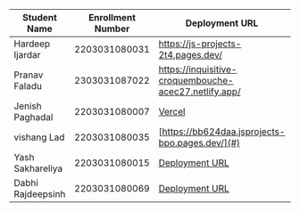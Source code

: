 | Student Name | Enrollment Number | Deployment URL | GitHub Repository URL |
|--------------|------------------|-----------|---------|
| Hardeep Ijardar | 2203031080031 | https://js-projects-2t4.pages.dev/ | https://github.com/HardeepIjardar/JS-Projects |
| Pranav Faladu | 2303031087022 | https://inquisitive-croquembouche-acec27.netlify.app/ | https://github.com/PranavFaladu/JSprojects |
| Jenish Paghadal | 2203031080007 | [Vercel](https://jsassignment-omega.vercel.app/) | [ItsJESH](https://github.com/ItsJESH/JSAssignment) |
| vishang Lad | 2203031080035   | [https://bb624daa.jsprojects-bpo.pages.dev/](#) | [https://github.com/vishangl/JSprojects](#)|
|Yash Sakhareliya |2203031080015 |[Deployment URL](https://js-tasks-nine.vercel.app/)| [Repository URL](https://github.com/YashSakhareliya/JS_Task)|
|Dabhi Rajdeepsinh |2203031080069 |[Deployment URL](https://jsproject-nu.vercel.app/)| [Repository URL](https://github.com/Rajdeepsinh1410/JSPROJECT.git)|
